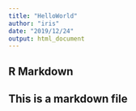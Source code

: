 ```yaml
---
title: "HelloWorld"
author: "iris"
date: "2019/12/24"
output: html_document
---
```


## R Markdown
## This is a markdown file
